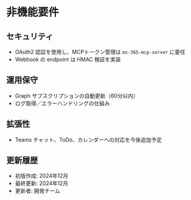 # 非機能要件

## セキュリティ

* OAuth2 認証を使用し、MCPトークン管理は `ms-365-mcp-server` に委任
* Webhook の endpoint は HMAC 検証を実装

## 運用保守

* Graph サブスクリプションの自動更新（60分以内）
* ログ取得／エラーハンドリングの仕組み

## 拡張性

* Teams チャット、ToDo、カレンダーへの対応を今後追加予定

## 更新履歴

- 初版作成: 2024年12月
- 最終更新: 2024年12月
- 更新者: 開発チーム
